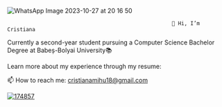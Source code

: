 ![WhatsApp Image 2023-10-27 at 20 16 50](https://github.com/cristianamihu/cristianamihu/assets/128689630/69fe6975-2329-4365-b03a-cf6cc15a94d2)

                                                         👋 Hi, I’m Cristiana

Currently a second-year student pursuing a Computer Science Bachelor Degree at Babeș-Bolyai University📚 

Learn more about my experience through my resume: 

📫 How to reach me: cristianamihu18@gmail.com

[![174857](https://raw.githubusercontent.com/cristianamihu/cristianamihu/assets/128689630/0ea874df-d799-4951-a383-6b457d6f3391)](https://www.linkedin.com/in/cristiana-maria-mihu-228436189/)

